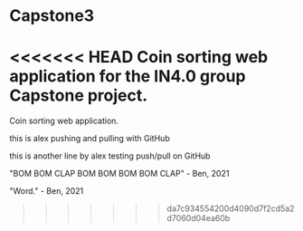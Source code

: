 # Capstone3
<<<<<<< HEAD
Coin sorting web application for the IN4.0 group Capstone project.
=======
Coin sorting web application.

this is alex pushing and pulling with GitHub

this is another line by alex testing push/pull on GitHub

"BOM BOM CLAP BOM BOM BOM BOM CLAP" - Ben, 2021

"Word." - Ben, 2021
>>>>>>> da7c934554200d4090d7f2cd5a2d7060d04ea60b
